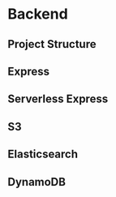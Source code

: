 # Backend

## Project Structure

## Express

## Serverless Express

## S3

## Elasticsearch

## DynamoDB